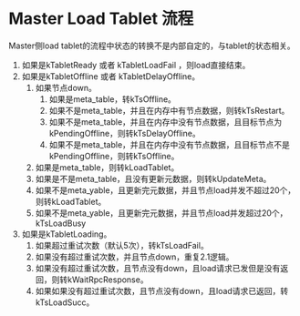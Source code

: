 # Master Load Tablet 流程

Master侧load tablet的流程中状态的转换不是内部自定的，与tablet的状态相关。

1. 如果是kTabletReady 或者 kTabletLoadFail ，则load直接结束。
2. 如果是kTabletOffline 或者 kTabletDelayOffline。
   1. 如果节点down。
      1. 如果是meta_table，转kTsOffline。
      2. 如果不是meta_table，并且在内存中有节点数据，则转kTsRestart。
      3. 如果不是meta_table，并且在内存中没有节点数据，且目标节点为kPendingOffline，则转kTsDelayOffline。
      4. 如果不是meta_table，并且在内存中没有节点数据，且目标节点不是kPendingOffline，则转kTsOffline。
   2. 如果是meta_table，则转kLoadTablet。
   3. 如果是不是meta_table，且没有更新元数据，则转kUpdateMeta。
   4. 如果不是meta_yable，且更新完元数据，并且节点load并发不超过20个，则转kLoadTablet。
   5. 如果不是meta_yable，且更新完元数据，并且节点load并发超过20个，kTsLoadBusy
3. 如果是kTabletLoading。
   1. 如果超过重试次数（默认5次），转kTsLoadFail。
   2. 如果没有超过重试次数，并且节点down，重复2.1逻辑。
   3. 如果没有超过重试次数，且节点没有down，且load请求已发但是没有返回，则转kWaitRpcResponse。
   4. 如果如果没有超过重试次数，且节点没有down，且load请求已返回，转kTsLoadSucc。



